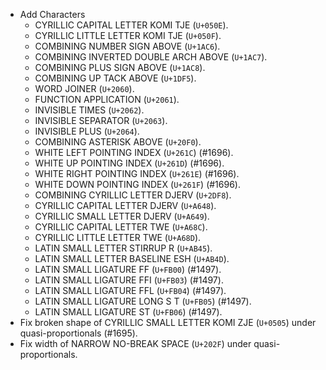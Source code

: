 * Add Characters
  - CYRILLIC CAPITAL LETTER KOMI TJE (`U+050E`).
  - CYRILLIC LITTLE LETTER KOMI TJE (`U+050F`).
  - COMBINING NUMBER SIGN ABOVE (`U+1AC6`).
  - COMBINING INVERTED DOUBLE ARCH ABOVE (`U+1AC7`).
  - COMBINING PLUS SIGN ABOVE (`U+1AC8`).
  - COMBINING UP TACK ABOVE (`U+1DF5`).
  - WORD JOINER (`U+2060`).
  - FUNCTION APPLICATION (`U+2061`).
  - INVISIBLE TIMES (`U+2062`).
  - INVISIBLE SEPARATOR (`U+2063`).
  - INVISIBLE PLUS (`U+2064`).
  - COMBINING ASTERISK ABOVE (`U+20F0`).
  - WHITE LEFT POINTING INDEX (`U+261C`) (#1696).
  - WHITE UP POINTING INDEX (`U+261D`) (#1696).
  - WHITE RIGHT POINTING INDEX (`U+261E`) (#1696).
  - WHITE DOWN POINTING INDEX (`U+261F`) (#1696).
  - COMBINING CYRILLIC LETTER DJERV (`U+2DF8`).
  - CYRILLIC CAPITAL LETTER DJERV (`U+A648`).
  - CYRILLIC SMALL LETTER DJERV (`U+A649`).
  - CYRILLIC CAPITAL LETTER TWE (`U+A68C`).
  - CYRILLIC LITTLE LETTER TWE (`U+A68D`).
  - LATIN SMALL LETTER STIRRUP R (`U+AB45`).
  - LATIN SMALL LETTER BASELINE ESH (`U+AB4D`).
  - LATIN SMALL LIGATURE FF (`U+FB00`) (#1497).
  - LATIN SMALL LIGATURE FFI (`U+FB03`) (#1497).
  - LATIN SMALL LIGATURE FFL (`U+FB04`) (#1497).
  - LATIN SMALL LIGATURE LONG S T (`U+FB05`) (#1497).
  - LATIN SMALL LIGATURE ST (`U+FB06`) (#1497).
* Fix broken shape of CYRILLIC SMALL LETTER KOMI ZJE (`U+0505`) under quasi-proportionals (#1695).
* Fix width of NARROW NO-BREAK SPACE (`U+202F`) under quasi-proportionals.
